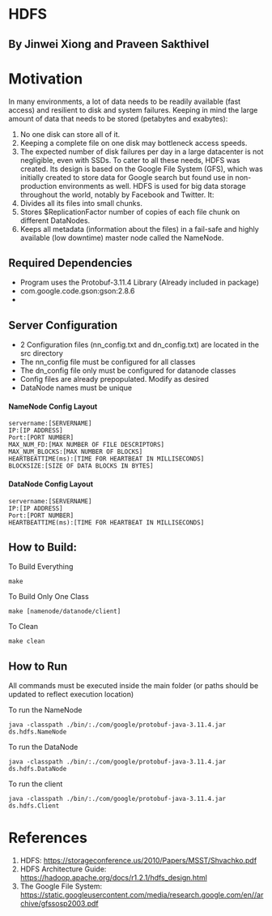 # HDFS
## By Jinwei Xiong and Praveen Sakthivel 

# Motivation
In many environments, a lot of data needs to be readily available (fast access) and resilient to disk and system
failures. Keeping in mind the large amount of data that needs to be stored (petabytes and exabytes):
1. No one disk can store all of it.
2. Keeping a complete file on one disk may bottleneck access speeds.
3. The expected number of disk failures per day in a large datacenter is not negligible, even with SSDs.
To cater to all these needs, HDFS was created. Its design is based on the Google File System (GFS), which was
initially created to store data for Google search but found use in non-production environments as well. HDFS is
used for big data storage throughout the world, notably by Facebook and Twitter. It:
1. Divides all its files into small chunks.
2. Stores $ReplicationFactor number of copies of each file chunk on different DataNodes.
3. Keeps all metadata (information about the files) in a fail-safe and highly available (low downtime) master node
called the NameNode.

## Required Dependencies
- Program uses the Protobuf-3.11.4 Library (Already included in package)
- com.google.code.gson:gson:2.8.6
- 
## Server Configuration
- 2 Configuration files (nn_config.txt and dn_config.txt) are located in the src directory
- The nn_config file must be configured for all classes
- The dn_config file only must be configured for datanode classes
- Config files are already prepopulated. Modify as desired
- DataNode names must be unique

#### NameNode Config Layout
```
servername:[SERVERNAME]
IP:[IP ADDRESS]
Port:[PORT NUMBER]
MAX_NUM_FD:[MAX NUMBER OF FILE DESCRIPTORS]
MAX_NUM_BLOCKS:[MAX NUMBER OF BLOCKS]
HEARTBEATTIME(ms):[TIME FOR HEARTBEAT IN MILLISECONDS]
BLOCKSIZE:[SIZE OF DATA BLOCKS IN BYTES]
```

#### DataNode Config Layout
```
servername:[SERVERNAME]
IP:[IP ADDRESS]
Port:[PORT NUMBER]
HEARTBEATTIME(ms):[TIME FOR HEARTBEAT IN MILLISECONDS]
```
## How to Build:
To Build Everything
```
make
```
To Build Only One Class
```
make [namenode/datanode/client]
```
To Clean
```
make clean
```

## How to Run
All commands must be executed inside the main folder (or paths should be updated to reflect execution location)

To run the NameNode
```
java -classpath ./bin/:./com/google/protobuf-java-3.11.4.jar ds.hdfs.NameNode
```

To run the DataNode
```
java -classpath ./bin/:./com/google/protobuf-java-3.11.4.jar ds.hdfs.DataNode
```

To run the client
```
java -classpath ./bin/:./com/google/protobuf-java-3.11.4.jar ds.hdfs.Client
```
# References
1. HDFS: https://storageconference.us/2010/Papers/MSST/Shvachko.pdf
2. HDFS Architecture Guide: https://hadoop.apache.org/docs/r1.2.1/hdfs_design.html
3. The Google File System: https://static.googleusercontent.com/media/research.google.com/en//archive/gfssosp2003.pdf
